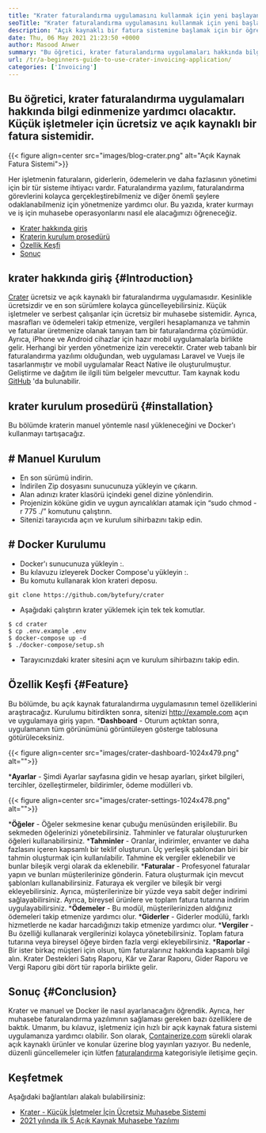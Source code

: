 ```yaml
---
title: "Krater faturalandırma uygulamasını kullanmak için yeni başlayan bir kılavuz" 
seoTitle: "Krater faturalandırma uygulamasını kullanmak için yeni başlayan bir kılavuz" 
description: "Açık kaynaklı bir fatura sistemine başlamak için bir öğretici. Bu krater kılavuzu, temel kavramlara ve özelliklere aşina olmanıza yardımcı olur." 
date: Thu, 06 May 2021 21:23:50 +0000
author: Masood Anwer
summary: "Bu öğretici, krater faturalandırma uygulamaları hakkında bilgi edinmenize yardımcı olacaktır. Küçük işletmeler için ücretsiz ve açık kaynaklı bir fatura sistemidir." 
url: /tr/a-beginners-guide-to-use-crater-invoicing-application/
categories: ['Invoicing']
---
```


## Bu öğretici, krater faturalandırma uygulamaları hakkında bilgi edinmenize yardımcı olacaktır. Küçük işletmeler için ücretsiz ve açık kaynaklı bir fatura sistemidir.

{{< figure align=center src="images/blog-crater.png" alt="Açık Kaynak Fatura Sistemi">}}

Her işletmenin faturaların, giderlerin, ödemelerin ve daha fazlasının yönetimi için bir tür sisteme ihtiyacı vardır. Faturalandırma yazılımı, faturalandırma görevlerini kolayca gerçekleştirebilmeniz ve diğer önemli şeylere odaklanabilmeniz için yönetmenize yardımcı olur. Bu yazıda, krater kurmayı ve iş için muhasebe operasyonlarını nasıl ele alacağımızı öğreneceğiz.
  * [Krater hakkında giriş][1]
  * [Kraterin kurulum prosedürü][2]
  * [Özellik Keşfi][3]
  * [Sonuç][4]

## krater hakkında giriş   {#Introduction}
[Crater][5] ücretsiz ve açık kaynaklı bir faturalandırma uygulamasıdır. Kesinlikle ücretsizdir ve en son sürümlere kolayca güncelleyebilirsiniz. Küçük işletmeler ve serbest çalışanlar için ücretsiz bir muhasebe sistemidir. Ayrıca, masrafları ve ödemeleri takip etmenize, vergileri hesaplamanıza ve tahmin ve faturalar üretmenize olanak tanıyan tam bir faturalandırma çözümüdür. Ayrıca, iPhone ve Android cihazlar için hazır mobil uygulamalarla birlikte gelir. Herhangi bir yerden yönetmenize izin verecektir. Crater web tabanlı bir faturalandırma yazılımı olduğundan, web uygulaması Laravel ve Vuejs ile tasarlanmıştır ve mobil uygulamalar React Native ile oluşturulmuştur. Geliştirme ve dağıtım ile ilgili tüm belgeler mevcuttur. Tam kaynak kodu [GitHub][6] 'da bulunabilir.

## krater kurulum prosedürü   {#installation}
Bu bölümde kraterin manuel yöntemle nasıl yükleneceğini ve Docker'ı kullanmayı tartışacağız.

## # Manuel Kurulum
  * En son sürümü indirin.
  * İndirilen Zip dosyasını sunucunuza yükleyin ve çıkarın.
  * Alan adınızı krater klasörü içindeki genel dizine yönlendirin.
  * Projenizin köküne gidin ve uygun ayrıcalıkları atamak için “sudo chmod -r 775 ./” komutunu çalıştırın.
  * Sitenizi tarayıcıda açın ve kurulum sihirbazını takip edin.

## # Docker Kurulumu
  * Docker'ı sunucunuza yükleyin :.
  * Bu kılavuzu izleyerek Docker Compose'u yükleyin :.
  * Bu komutu kullanarak klon krateri deposu.
```
git clone https://github.com/bytefury/crater
```
  * Aşağıdaki çalıştırın krater yüklemek için tek tek komutlar.
```
$ cd crater
$ cp .env.example .env
$ docker-compose up -d
$ ./docker-compose/setup.sh
```
  * Tarayıcınızdaki krater sitesini açın ve kurulum sihirbazını takip edin.

## Özellik Keşfi   {#Feature}
Bu bölümde, bu açık kaynak faturalandırma uygulamasının temel özelliklerini araştıracağız. Kurulumu bitirdikten sonra, sitenizi http://example.com açın ve uygulamaya giriş yapın.
  ***Dashboard**  - Oturum açtıktan sonra, uygulamanın tüm görünümünü görüntüleyen gösterge tablosuna götürüleceksiniz.

{{< figure align=center src="images/crater-dashboard-1024x479.png" alt="">}}

  ***Ayarlar**  - Şimdi Ayarlar sayfasına gidin ve hesap ayarları, şirket bilgileri, tercihler, özelleştirmeler, bildirimler, ödeme modülleri vb.

{{< figure align=center src="images/crater-settings-1024x478.png" alt="">}}

  ***Öğeler**  - Öğeler sekmesine kenar çubuğu menüsünden erişilebilir. Bu sekmeden öğelerinizi yönetebilirsiniz. Tahminler ve faturalar oluştururken öğeleri kullanabilirsiniz.
  ***Tahminler**  - Oranlar, indirimler, envanter ve daha fazlasını içeren kapsamlı bir teklif oluşturun. Üç yerleşik şablondan biri bir tahmin oluşturmak için kullanılabilir. Tahmine ek vergiler eklenebilir ve bunlar bileşik vergi olarak da eklenebilir.
  ***Faturalar**  - Profesyonel faturalar yapın ve bunları müşterilerinize gönderin. Fatura oluşturmak için mevcut şablonları kullanabilirsiniz. Faturaya ek vergiler ve bileşik bir vergi ekleyebilirsiniz. Ayrıca, müşterilerinize bir yüzde veya sabit değer indirimi sağlayabilirsiniz. Ayrıca, bireysel ürünlere ve toplam fatura tutarına indirim uygulayabilirsiniz.
  ***Ödemeler**  - Bu modül, müşterilerinizden aldığınız ödemeleri takip etmenize yardımcı olur.
  ***Giderler**  - Giderler modülü, farklı hizmetlerde ne kadar harcadığınızı takip etmenize yardımcı olur.
  ***Vergiler**  - Bu özelliği kullanarak vergilerinizi kolayca yönetebilirsiniz. Toplam fatura tutarına veya bireysel öğeye birden fazla vergi ekleyebilirsiniz.
  ***Raporlar**  - Bir ister birkaç müşteri için olsun, tüm faturalarınız hakkında kapsamlı bilgi alın. Krater Destekleri Satış Raporu, Kâr ve Zarar Raporu, Gider Raporu ve Vergi Raporu gibi dört tür raporla birlikte gelir.

## Sonuç   {#Conclusion}
Krater ve manuel ve Docker ile nasıl ayarlanacağını öğrendik. Ayrıca, her muhasebe faturalandırma yazılımının sağlaması gereken bazı özelliklere de baktık. Umarım, bu kılavuz, işletmeniz için hızlı bir açık kaynak fatura sistemi uygulamanıza yardımcı olabilir.
Son olarak, [Containerize.com][7] sürekli olarak açık kaynaklı ürünler ve konular üzerine blog yayınları yazıyor. Bu nedenle, düzenli güncellemeler için lütfen [faturalandırma][8] kategorisiyle iletişime geçin.

## Keşfetmek
Aşağıdaki bağlantıları alakalı bulabilirsiniz:
  * [Krater - Küçük İşletmeler İçin Ücretsiz Muhasebe Sistemi][5]
  * [2021 yılında ilk 5 Açık Kaynak Muhasebe Yazılımı][9]

  
[1]: #Introduction
[2]: #Installation
[3]: #Feature
[4]: #Conclusion
[5]: https://products.containerize.com/invoicing/crater/
[6]: https://github.com/bytefury/crater
[7]: https://containerize.com
[8]: https://blog.containerize.com/category/invoicing/
[9]: https://blog.containerize.com/invoicing/top-5-open-source-accounting-software-in-the-year-2021/
